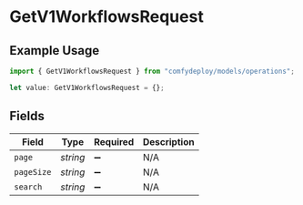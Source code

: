 # GetV1WorkflowsRequest

## Example Usage

```typescript
import { GetV1WorkflowsRequest } from "comfydeploy/models/operations";

let value: GetV1WorkflowsRequest = {};
```

## Fields

| Field              | Type               | Required           | Description        |
| ------------------ | ------------------ | ------------------ | ------------------ |
| `page`             | *string*           | :heavy_minus_sign: | N/A                |
| `pageSize`         | *string*           | :heavy_minus_sign: | N/A                |
| `search`           | *string*           | :heavy_minus_sign: | N/A                |